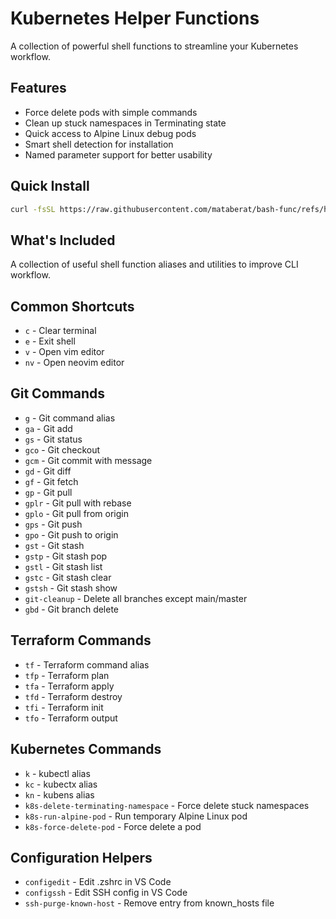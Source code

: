 # Kubernetes Helper Functions

A collection of powerful shell functions to streamline your Kubernetes workflow.

## Features

- Force delete pods with simple commands
- Clean up stuck namespaces in Terminating state
- Quick access to Alpine Linux debug pods
- Smart shell detection for installation
- Named parameter support for better usability

## Quick Install

```bash
curl -fsSL https://raw.githubusercontent.com/mataberat/bash-func/refs/heads/main/install.sh | bash
```

## What's Included

A collection of useful shell function aliases and utilities to improve CLI workflow.

## Common Shortcuts

- `c` - Clear terminal
- `e` - Exit shell
- `v` - Open vim editor
- `nv` - Open neovim editor

## Git Commands

- `g` - Git command alias
- `ga` - Git add
- `gs` - Git status
- `gco` - Git checkout
- `gcm` - Git commit with message
- `gd` - Git diff
- `gf` - Git fetch
- `gp` - Git pull
- `gplr` - Git pull with rebase
- `gplo` - Git pull from origin
- `gps` - Git push
- `gpo` - Git push to origin
- `gst` - Git stash
- `gstp` - Git stash pop
- `gstl` - Git stash list
- `gstc` - Git stash clear
- `gstsh` - Git stash show
- `git-cleanup` - Delete all branches except main/master
- `gbd` - Git branch delete

## Terraform Commands

- `tf` - Terraform command alias
- `tfp` - Terraform plan
- `tfa` - Terraform apply
- `tfd` - Terraform destroy
- `tfi` - Terraform init
- `tfo` - Terraform output

## Kubernetes Commands

- `k` - kubectl alias
- `kc` - kubectx alias
- `kn` - kubens alias
- `k8s-delete-terminating-namespace` - Force delete stuck namespaces
- `k8s-run-alpine-pod` - Run temporary Alpine Linux pod
- `k8s-force-delete-pod` - Force delete a pod

## Configuration Helpers

- `configedit` - Edit .zshrc in VS Code
- `configssh` - Edit SSH config in VS Code
- `ssh-purge-known-host` - Remove entry from known_hosts file
